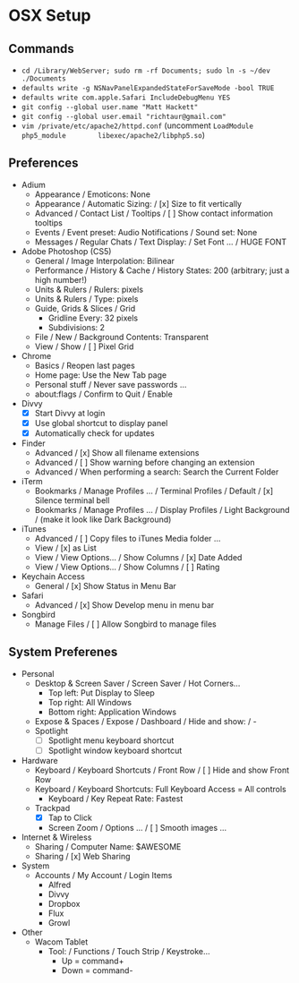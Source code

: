 # OSX Setup

## Commands

* `cd /Library/WebServer; sudo rm -rf Documents; sudo ln -s ~/dev ./Documents`
* `defaults write -g NSNavPanelExpandedStateForSaveMode -bool TRUE`
* `defaults write com.apple.Safari IncludeDebugMenu YES`
* `git config --global user.name "Matt Hackett"`
* `git config --global user.email "richtaur@gmail.com"`
* `vim /private/etc/apache2/httpd.conf` (uncomment `LoadModule php5_module        libexec/apache2/libphp5.so`)

## Preferences

* Adium
	- Appearance / Emoticons: None
	- Appearance / Automatic Sizing: / [x] Size to fit vertically
	- Advanced / Contact List / Tooltips / [ ] Show contact information tooltips
	- Events / Event preset: Audio Notifications / Sound set: None
	- Messages / Regular Chats / Text Display: / Set Font … / HUGE FONT
* Adobe Photoshop (CS5)
	- General / Image Interpolation: Bilinear
	- Performance / History &amp; Cache / History States: 200 (arbitrary; just a high number!)
	- Units &amp; Rulers / Rulers: pixels
	- Units &amp; Rulers / Type: pixels
	- Guide, Grids & Slices / Grid
		* Gridline Every: 32 pixels
		* Subdivisions: 2
	- File / New / Background Contents: Transparent
	- View / Show / [ ] Pixel Grid
* Chrome
	- Basics / Reopen last pages
	- Home page: Use the New Tab page
	- Personal stuff / Never save passwords …
	- about:flags / Confirm to Quit / Enable
* Divvy
	- [x] Start Divvy at login
	- [x] Use global shortcut to display panel
	- [x] Automatically check for updates
* Finder
	- Advanced / [x] Show all filename extensions
	- Advanced / [ ] Show warning before changing an extension
	- Advanced / When performing a search: Search the Current Folder
* iTerm
	- Bookmarks / Manage Profiles … / Terminal Profiles / Default / [x] Silence terminal bell
	- Bookmarks / Manage Profiles … / Display Profiles / Light Background / (make it look like Dark Background)
* iTunes
	- Advanced / [ ] Copy files to iTunes Media folder …
	- View / [x] as List
	- View / View Options… / Show Columns / [x] Date Added
	- View / View Options… / Show Columns / [ ] Rating
* Keychain Access
	- General / [x] Show Status in Menu Bar
* Safari
	- Advanced / [x] Show Develop menu in menu bar
* Songbird
	- Manage Files / [ ] Allow Songbird to manage files

## System Preferenes

* Personal
	- Desktop & Screen Saver / Screen Saver / Hot Corners…
		* Top left: Put Display to Sleep
		* Top right: All Windows
		* Bottom right: Application Windows
	- Expose & Spaces / Expose / Dashboard / Hide and show: / -
	- Spotlight
		* [ ] Spotlight menu keyboard shortcut
		* [ ] Spotlight window keyboard shortcut
* Hardware
	- Keyboard / Keyboard Shortcuts / Front Row / [ ] Hide and show Front Row
	- Keyboard / Keyboard Shortcuts: Full Keyboard Access = All controls
		* Keyboard / Key Repeat Rate: Fastest
	- Trackpad
		* [x] Tap to Click
		* Screen Zoom / Options … / [ ] Smooth images …
* Internet & Wireless
	- Sharing / Computer Name: $AWESOME
	- Sharing / [x] Web Sharing
* System
	- Accounts / My Account / Login Items
		* Alfred
		* Divvy
		* Dropbox
		* Flux
		* Growl
* Other
	- Wacom Tablet
		* Tool: / Functions / Touch Strip / Keystroke…
			- Up = command+
			- Down = command-
